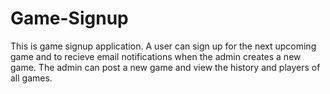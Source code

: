 # Game-Signup

This is game signup application.
A user can sign up for the next upcoming game and to recieve email notifications when the admin creates a new game.
The admin can post a new game and view the history and players of all games.
